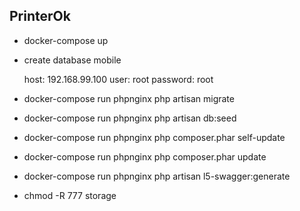 ## PrinterOk 

- docker-compose up
- create database mobile

	host: 192.168.99.100
	user: root
	password: root

- docker-compose run phpnginx php artisan migrate
- docker-compose run phpnginx php artisan db:seed
- docker-compose run phpnginx php composer.phar self-update
- docker-compose run phpnginx php composer.phar update
- docker-compose run phpnginx php artisan l5-swagger:generate
- chmod -R 777 storage
